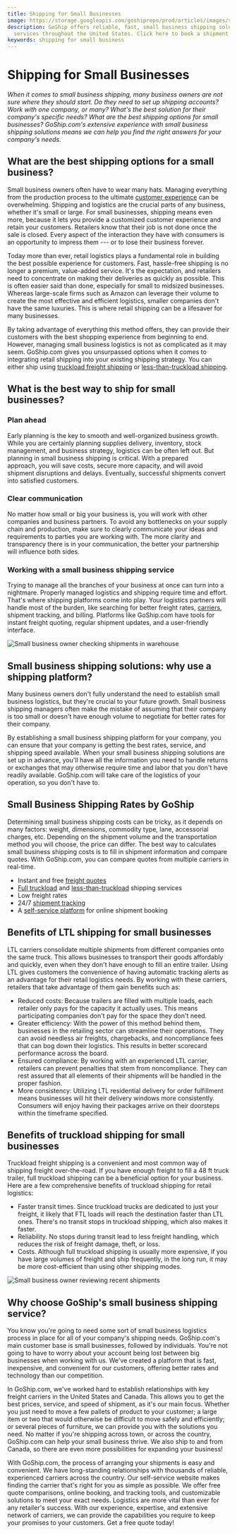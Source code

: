 ```yaml
---
title: Shipping for Small Businesses
image: https://storage.googleapis.com/goshiprepo/prod/articles/images/small-business-shipping.jpg
description: GoShip offers reliable, fast, small business shipping solutions and
  services throughout the United States. Click here to book a shipment!
keywords: shipping for small business
---
```

# Shipping for Small Businesses

*When it comes to small business shipping, many business owners are not sure where they should start. Do they need to set up shipping accounts? Work with one company, or many? What's the best solution for their company's specific needs? What are the best shipping options for small businesses? GoShip.com's extensive experience with small business shipping solutions means we can help you find the right answers for your company's needs.* 

## What are the best shipping options for a small business?

Small business owners often have to wear many hats. Managing everything from the production process to the ultimate [customer experience](https://www.goship.com/blog/how-to-improve-your-customers-experience-through-shipping/) can be overwhelming. Shipping and logistics are the crucial parts of any business, whether it's small or large. For small businesses, shipping means even more, because it lets you provide a customized customer experience and retain your customers. Retailers know that their job is not done once the sale is closed. Every aspect of the interaction they have with consumers is an opportunity to impress them --- or to lose their business forever.  

Today more than ever, retail logistics plays a fundamental role in building the best possible experience for customers. Fast, hassle-free shipping is no longer a premium, value-added service. It's the expectation, and retailers need to concentrate on making their deliveries as quickly as possible. This is often easier said than done, especially for small to midsized businesses. Whereas large-scale firms such as Amazon can leverage their volume to create the most effective and efficient logistics, smaller companies don't have the same luxuries. This is where retail shipping can be a lifesaver for many businesses.  

By taking advantage of everything this method offers, they can provide their customers with the best shopping experience from beginning to end. However, managing small business logistics is not as complicated as it may seem. GoShip.com gives you unsurpassed options when it comes to integrating retail shipping into your existing shipping strategy. You can either ship using [truckload freight shipping](https://www.goship.com/shipping-services/truckload-freight-shipping/) or [less-than-truckload shipping](https://www.goship.com/shipping-services/ltl-freight-shipping/). 

## What is the best way to ship for small businesses? 

### Plan ahead 

Early planning is the key to smooth and well-organized business growth. While you are certainly planning supplies delivery, inventory, stock management, and business strategy, logistics can be often left out. But planning in small business shipping is critical. With a prepared approach, you will save costs, secure more capacity, and will avoid shipment disruptions and delays. Eventually, successful shipments convert into satisfied customers. 

### Clear communication 

No matter how small or big your business is, you will work with other companies and business partners. To avoid any bottlenecks on your supply chain and production, make sure to clearly communicate your ideas and requirements to parties you are working with. The more clarity and transparency there is in your communication, the better your partnership will influence both sides. 

### Working with a small business shipping service  

Trying to manage all the branches of your business at once can turn into a nightmare. Properly managed logistics and shipping require time and effort. That's where shipping platforms come into play. Your logistics partners will handle most of the burden, like searching for better freight rates, [carriers](https://www.goship.com/blog/how-to-choose-the-right-ltl-carriers/), shipment tracking, and billing. Platforms like GoShip.com have tools for instant freight quoting, regular shipment updates, and a user-friendly interface. 

![Small business owner checking shipments in warehouse](images/small-business-shipping.jpg "Small Business Shipping")

## Small business shipping solutions: why use a shipping platform? 

Many business owners don't fully understand the need to establish small business logistics, but they're crucial to your future growth. Small business shipping managers often make the mistake of assuming that their company is too small or doesn't have enough volume to negotiate for better rates for their company.  

By establishing a small business shipping platform for your company, you can ensure that your company is getting the best rates, service, and shipping speed available. When your small business shipping solutions are set up in advance, you'll have all the information you need to handle returns or exchanges that may otherwise require time and labor that you don't have readily available. GoShip.com will take care of the logistics of your operation, so you don't have to. 

## Small Business Shipping Rates by GoShip 

Determining small business shipping costs can be tricky, as it depends on many factors: weight, dimensions, commodity type, lane, accessorial charges, etc. Depending on the shipment volume and the transportation method you will choose, the price can differ. The best way to calculates small business shipping costs is to fill in shipment information and compare quotes. With GoShip.com, you can compare quotes from multiple carriers in real-time.  

* Instant and free [freight quotes](https://www.goship.com/)
* [Full truckload](https://www.goship.com/shipping-services/truckload-freight-shipping/) and [less-than-truckload](https://www.goship.com/shipping-services/ltl-freight-shipping/) shipping services 
* Low freight rates 
* 24/7 [shipment tracking](https://www.goship.com/blog/3-reasons-shipment-tracking-matters/) 
* A [self-service platform](https://www.goship.com/about-us/) for online shipment booking 

## Benefits of LTL shipping for small businesses 

LTL carriers consolidate multiple shipments from different companies onto the same truck. This allows businesses to transport their goods affordably and quickly, even when they don't have enough to fill an entire trailer. Using LTL gives customers the convenience of having automatic tracking alerts as an advantage for their retail logistics needs. By working with these carriers, retailers that take advantage of them gain benefits such as: 

* Reduced costs: Because trailers are filled with multiple loads, each retailer only pays for the capacity it actually uses. This means participating companies don't pay for the space they don't need.
* Greater efficiency: With the power of this method behind them, businesses in the retailing sector can streamline their operations. They can avoid needless air freights, chargebacks, and noncompliance fees that can bog down their logistics. This results in better scorecard performance across the board.
* Ensured compliance: By working with an experienced LTL carrier, retailers can prevent penalties that stem from noncompliance. They can rest assured that all elements of their shipments will be handled in the proper fashion.
* More consistency: Utilizing LTL residential delivery for order fulfillment means businesses will hit their delivery windows more consistently. Consumers will enjoy having their packages arrive on their doorsteps within the timeframe specified. 

## Benefits of truckload shipping for small businesses 

Truckload freight shipping is a convenient and most common way of shipping freight over-the-road. If you have enough freight to fill a 48 ft truck trailer, full truckload shipping can be a beneficial option for your business. Here are a few comprehensive benefits of truckload shipping for retail logistics:

* Faster transit times. Since truckload trucks are dedicated to just your freight, it likely that FTL loads will reach the destination faster than LTL ones. There's no transit stops in truckload shipping, which also makes it faster.
* Reliability. No stops during transit lead to less freight handling, which reduces the risk of freight damage, theft, or loss.
* Costs. Although full truckload shipping is usually more expensive, if you have large volumes of freight and ship frequently, in the long run, it may be more cost-efficient than using other shipping modes. 

![Small business owner reviewing recent shipments](images/small-business-shipper.jpg "Small Business Owner")

## Why choose GoShip's small business shipping service? 

You know you're going to need some sort of small business logistics process in place for all of your company's shipping needs. GoShip.com's main customer base is small businesses, followed by individuals. You're not going to have to worry about your account being lost between big businesses when working with us. We've created a platform that is fast, inexpensive, and convenient for our customers, offering better rates and technology than our competition. 

In GoShip.com, we've worked hard to establish relationships with key freight carriers in the United States and Canada. This allows you to get the best prices, service, and speed of shipment, as it's our main focus. Whether you just need to move a few pallets of product to your customer; a large item or two that would otherwise be difficult to move safely and efficiently; or several pieces of furniture, we can provide you with the solutions you need. No matter if you're shipping across town, or across the country, GoShip.com can help your small business thrive. We also ship to and from Canada, so there are even more possibilities for expanding your business! 

With GoShip.com, the process of arranging your shipments is easy and convenient. We have long-standing relationships with thousands of reliable, experienced carriers across the country. Our self-service website makes finding the carrier that's right for you as simple as possible. We offer free quote comparisons, online booking, and tracking tools, and customizable solutions to meet your exact needs. Logistics are more vital than ever for any retailer's success. With our experience, expertise, and extensive network of carriers, we can provide the capabilities you require to keep your promises to your customers. Get a free quote today!